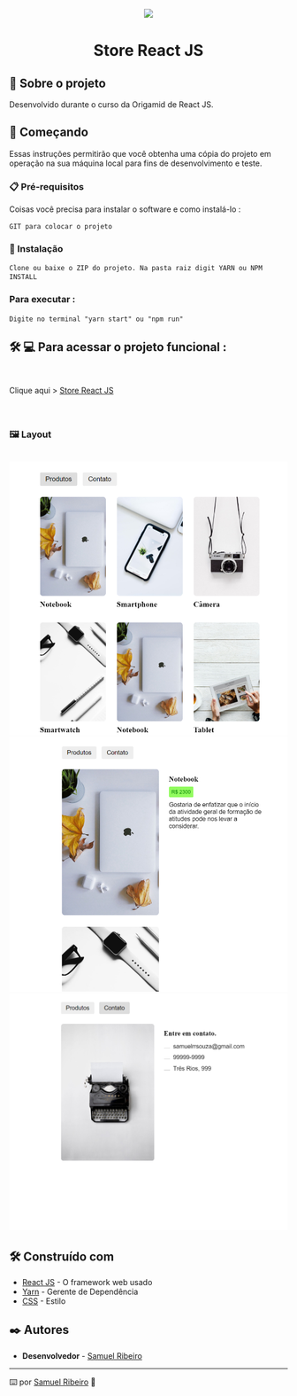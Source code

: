<p align='center'><img width='150' src="https://cdn.auth0.com/blog/react-js/react.png"></p>
<h1 align='center'>Store React JS</h1>
<p align='center'>
</p>

## 🚀 Sobre o projeto

Desenvolvido durante o curso da Origamid de React JS. 

## 🚀 Começando

Essas instruções permitirão que você obtenha uma cópia do projeto em operação na sua máquina local para fins de desenvolvimento e teste.

### 📋 Pré-requisitos

Coisas você precisa para instalar o software e como instalá-lo :

```
GIT para colocar o projeto
```

### 🔧 Instalação

```
Clone ou baixe o ZIP do projeto. Na pasta raiz digit YARN ou NPM INSTALL
```

### Para executar :

```
Digite no terminal "yarn start" ou "npm run"
```

## 🛠 💻 Para acessar o projeto funcional :

<br>


<p>

Clique aqui > [Store React JS](https://animaisfantasticos-samuelrrs.netlify.app/) 

<br>

<p>

## <h3> 🖼️ Layout</h3>

<br>

 <img src="./src/assets/.github/layout1.png">
    <br>
 <img src="./src/assets/.github/layout2.png">
    <br>
 <img src="./src/assets/.github/layout3.png">
    <br>

## 🛠️ Construído com

- [React JS](https://pt-br.reactjs.org/) - O framework web usado
- [Yarn](https://yarnpkg.com/) - Gerente de Dependência
- [CSS](https://www.w3schools.com/css/) - Estilo




## ✒️ Autores

- **Desenvolvedor** - [Samuel Ribeiro](https://github.com/samuelrrs)

---

⌨️ por [Samuel Ribeiro](https://github.com/samuelrrs) 🚀
